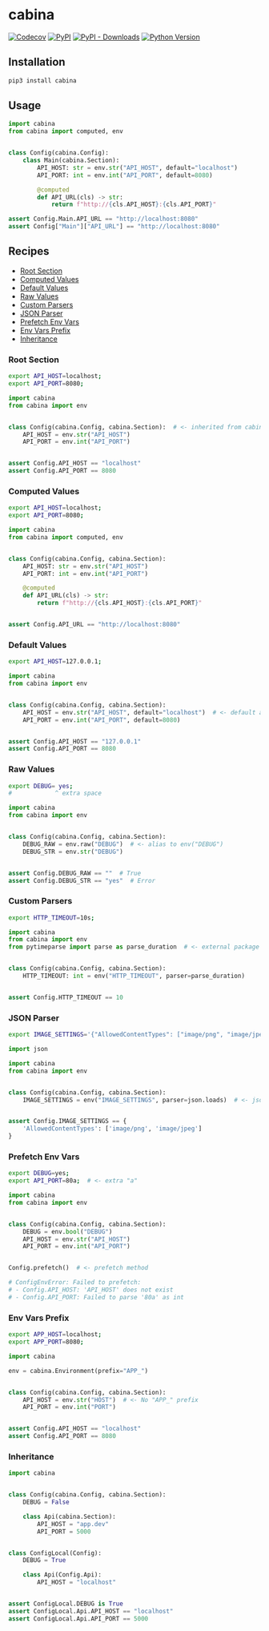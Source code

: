 # cabina

[![Codecov](https://img.shields.io/codecov/c/github/nikitanovosibirsk/cabina/master.svg?style=flat-square)](https://codecov.io/gh/nikitanovosibirsk/cabina)
[![PyPI](https://img.shields.io/pypi/v/cabina.svg?style=flat-square)](https://pypi.python.org/pypi/cabina/)
[![PyPI - Downloads](https://img.shields.io/pypi/dm/cabina?style=flat-square)](https://pypi.python.org/pypi/cabina/)
[![Python Version](https://img.shields.io/pypi/pyversions/cabina.svg?style=flat-square)](https://pypi.python.org/pypi/cabina/)


## Installation

```sh
pip3 install cabina
```


## Usage

```python
import cabina
from cabina import computed, env


class Config(cabina.Config):
    class Main(cabina.Section):
        API_HOST: str = env.str("API_HOST", default="localhost")
        API_PORT: int = env.int("API_PORT", default=8080)

        @computed
        def API_URL(cls) -> str:
            return f"http://{cls.API_HOST}:{cls.API_PORT}"
```

```python
assert Config.Main.API_URL == "http://localhost:8080"
assert Config["Main"]["API_URL"] == "http://localhost:8080"
```


## Recipes

* [Root Section](#root-section)
* [Computed Values](#computed-values)
* [Default Values](#default-values)
* [Raw Values](#raw-values)
* [Custom Parsers](#custom-parsers)
* [JSON Parser](#json-parser)
* [Prefetch Env Vars](#prefetch-env-vars)
* [Env Vars Prefix](#env-vars-prefix)
* [Inheritance](#inheritance)


### Root Section

```sh
export API_HOST=localhost;
export API_PORT=8080;
```

```python
import cabina
from cabina import env


class Config(cabina.Config, cabina.Section):  # <- inherited from cabina.Section
    API_HOST = env.str("API_HOST")
    API_PORT = env.int("API_PORT")


assert Config.API_HOST == "localhost"
assert Config.API_PORT == 8080
```


### Computed Values

```sh
export API_HOST=localhost;
export API_PORT=8080;
```

```python
import cabina
from cabina import computed, env


class Config(cabina.Config, cabina.Section):
    API_HOST: str = env.str("API_HOST")
    API_PORT: int = env.int("API_PORT")

    @computed
    def API_URL(cls) -> str:
        return f"http://{cls.API_HOST}:{cls.API_PORT}"


assert Config.API_URL == "http://localhost:8080"
```


### Default Values

```sh
export API_HOST=127.0.0.1;
```

```python
import cabina
from cabina import env


class Config(cabina.Config, cabina.Section):
    API_HOST = env.str("API_HOST", default="localhost")  # <- default arg
    API_PORT = env.int("API_PORT", default=8080)


assert Config.API_HOST == "127.0.0.1"
assert Config.API_PORT == 8080
```


### Raw Values

```sh
export DEBUG= yes;
#            ^ extra space
```

```python
import cabina
from cabina import env


class Config(cabina.Config, cabina.Section):
    DEBUG_RAW = env.raw("DEBUG")  # <- alias to env("DEBUG")
    DEBUG_STR = env.str("DEBUG")


assert Config.DEBUG_RAW == ""  # True
assert Config.DEBUG_STR == "yes"  # Error
```


### Custom Parsers

```sh
export HTTP_TIMEOUT=10s;
```

```python
import cabina
from cabina import env
from pytimeparse import parse as parse_duration  # <- external package


class Config(cabina.Config, cabina.Section):
    HTTP_TIMEOUT: int = env("HTTP_TIMEOUT", parser=parse_duration)


assert Config.HTTP_TIMEOUT == 10
```


### JSON Parser

```sh
export IMAGE_SETTINGS='{"AllowedContentTypes": ["image/png", "image/jpeg"]}';
```

```python
import json

import cabina
from cabina import env


class Config(cabina.Config, cabina.Section):
    IMAGE_SETTINGS = env("IMAGE_SETTINGS", parser=json.loads)  # <- json.loads


assert Config.IMAGE_SETTINGS == {
    'AllowedContentTypes': ['image/png', 'image/jpeg']
}
```


### Prefetch Env Vars

```sh
export DEBUG=yes;
export API_PORT=80a;  # <- extra "a"
```

```python
import cabina
from cabina import env


class Config(cabina.Config, cabina.Section):
    DEBUG = env.bool("DEBUG")
    API_HOST = env.str("API_HOST")
    API_PORT = env.int("API_PORT")


Config.prefetch()  # <- prefetch method

# ConfigEnvError: Failed to prefetch:
# - Config.API_HOST: 'API_HOST' does not exist
# - Config.API_PORT: Failed to parse '80a' as int
```


### Env Vars Prefix

```sh
export APP_HOST=localhost;
export APP_PORT=8080;
```

```python
import cabina

env = cabina.Environment(prefix="APP_")


class Config(cabina.Config, cabina.Section):
    API_HOST = env.str("HOST")  # <- No "APP_" prefix
    API_PORT = env.int("PORT")


assert Config.API_HOST == "localhost"
assert Config.API_PORT == 8080
```


### Inheritance

```python
import cabina


class Config(cabina.Config, cabina.Section):
    DEBUG = False

    class Api(cabina.Section):
        API_HOST = "app.dev"
        API_PORT = 5000


class ConfigLocal(Config):
    DEBUG = True

    class Api(Config.Api):
        API_HOST = "localhost"


assert ConfigLocal.DEBUG is True
assert ConfigLocal.Api.API_HOST == "localhost"
assert ConfigLocal.Api.API_PORT == 5000
```
